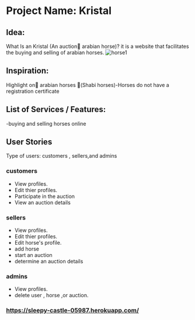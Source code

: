 

# Project Name: Kristal
## Idea:
What Is an Kristal (An auction ِarabian horse)? 
it is a website that facilitates the buying and selling of arabian horses.
![horse1](https://user-images.githubusercontent.com/71218097/174011909-52843865-57b8-4bea-8d08-3ae93cd9a021.jpeg)

## Inspiration:
Highlight on ِarabian horses (ٍShabi horses)-Horses  do not have a registration certificate
## List of Services / Features:
-buying and selling horses online 
## User Stories
Type of users: customers , sellers,and admins
### customers
- View  profiles.
- Edit thier profiles.
- Participate in the auction
- View an auction details
### sellers
- View profiles.
- Edit thier profiles.
- Edit horse's profile.
- add horse
- start an auction
- determine an auction details
### admins
- View profiles.
- delete user , horse ,or auction.

### https://sleepy-castle-05987.herokuapp.com/



